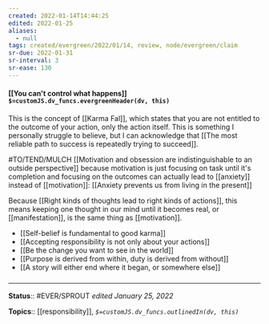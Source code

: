```yaml
---
created: 2022-01-14T14:44:25 
edited: 2022-01-25
aliases:
  - null
tags: created/evergreen/2022/01/14, review, node/evergreen/claim
sr-due: 2022-01-31
sr-interval: 3
sr-ease: 130
---
```


#### [[You can't control what happens]] `$=customJS.dv_funcs.evergreenHeader(dv, this)`

This is the concept of [[Karma Fal]], which states that you are not entitled to the outcome of your action, only the action itself.
This is something I personally struggle to believe, 
but I can acknowledge that
[[The most reliable path to success is repeatedly trying to succeed]].

#TO/TEND/MULCH 
[[Motivation and obsession are indistinguishable to an outside perspective]] because motivation is just focusing on task until it's completion and focusing on the outcomes can actually lead to [[anxiety]] instead of [[motivation]]:
[[Anxiety prevents us from living in the present]]

Because [[Right kinds of thoughts lead to right kinds of actions]], this means keeping one thought in our mind until it becomes real, or [[manifestation]], is the same thing as [[motivation]].

- [[Self-belief is fundamental to good karma]]
- [[Accepting responsibility is not only about your actions]]
- [[Be the change you want to see in the world]]
- [[Purpose is derived from within, duty is derived from without]]
- [[A story will either end where it began, or somewhere else]]
 
### <hr class="footnote"/>

**Status**:: #EVER/SPROUT
*edited January 25, 2022*

**Topics**:: [[responsibility]], 
*`$=customJS.dv_funcs.outlinedIn(dv, this)`*
